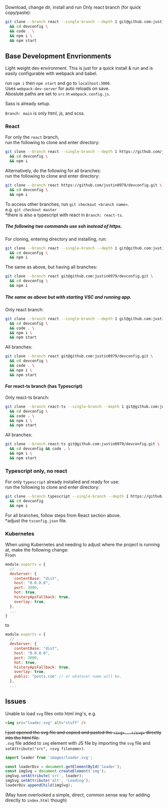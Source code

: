 Download, change dir, install and run Only react branch (for quick copy/paste):<br />
```sh
git clone --branch react --single-branch --depth 1 git@github.com:justin0979/devconfig.git \
  && cd devconfig \
  && code . \
  && npm i \
  && npm start
```
## Base Development Envrionments

Light weight dev environment. This is just for a quick install & run and is easily configurable with webpack and babel.

run `npm i` then `npm start` and go to `localhost:3000`.<br />
Uses `webpack-dev-server` for auto reloads on save.<br/>
Aboslute paths are set to `src` in `webpack.config.js`.

Sass is already setup.

`Branch: main` is only html, js, and scss.

### React

For only the `react` branch,<br />
run the following to clone and enter directory:
```sh
git clone --branch react --single-branch --depth 1 https://github.com/justin0979/devconfig.git \
  && cd devconfig \
  && npm i
 ```

Alternatively, do the following for all branches:<br />
run the following to clone and enter directory:<br />
```sh
git clone --branch react https://github.com/justin0979/devconfig.git \
  && cd devconfig \
  && npm i
 ```
To access other branches, run `git checkout <branch name>`.<br />
e.g. `git checkout master`<br />
\*there is also a typescript with react in `Branch: react-ts`.

##### The following two commands use ssh instead of https.<br />

For cloning, entering directory and installing, run:<br />
```sh
git clone --branch react --single-branch --depth 1 git@github.com:justin0979/devconfig.git \
  && cd devconfig \
  && npm i
```

The same as above, but having all branches:<br />
```sh
git clone --branch react git@github.com:justin0979/devconfig.git \
  && cd devconfig \
  && npm i
```

##### The same as above but with starting VSC and running app.<br />

Only react branch:
```sh
git clone --branch react --single-branch --depth 1 git@github.com:justin0979/devconfig.git \
  && cd devconfig \
  && code . \
  && npm i \
  && npm start
```
All branches:
```sh
git clone --branch react git@github.com:justin0979/devconfig.git \
  && cd devconfig \
  && code . \
  && npm i \
  && npm start
```
#### For react-ts branch (has Typescript)<br />

Only react-ts branch:<br />
```sh
git clone --branch react-ts --single-branch --depth 1 git@github.com:justin0979/devconfig.git \
  && cd devconfig \
  && code . \
  && npm i \
  && npm start
```
All branches:
```sh
git clone --branch react-ts git@github.com:justin0979/devconfig.git \
  && cd devconfig && code . \
  && npm i \
  && npm start
```

### Typescript only, no react

For only `typescript` already installed and ready for use:<br />
run the following to clone and enter directory:<br />
```sh
git clone --branch typescript --single-branch --depth 1 https://github.com/justin0979/devconfig.git \
  && cd devconfig
  && npm i
```
For all branches, follow steps from React section above.<br />
\*adjust the `tsconfig.json` file.

### Kubernetes

When using Kubernetes and needing to adjust where the project is running at, make the following change: <br />
From
```javascript
module.exports = {
  // ...
  devServer: {
    contentBase: "dist",
    host: "0.0.0.0",
    port: 3000,
    hot: true,
    historyApiFallback: true,
    overlay: true,
  },
  ...
}
```
to
```javascript
module.exports = {
  // ...
  devServer: {
    contentBase: "dist",
    host: "0.0.0.0",
    port: 3000,
    hot: true,
    historyApiFallback: true,
    overlay: true,
    public: "posts.com" // or whatever name will be.
  },
  ...
```

## Issues

Unable to load `svg` files onto html img's, e.g.
```html
<img src="loader.svg" alt="stuff" />
```
~~I just opened the svg file and copied and pasted the `<svg>...</svg>` directly into the html file.~~<br />
`.svg` file added to `img` element with JS file by importing the `svg` file and `setAttribute("src", <svg filename>)`.
```javascript
import loader from 'images/loader.svg';

const loaderDiv = document.getElementById('loader');
const imgSvg = document.createElement('img');
imgSvg.setAttribute('src', loader);
imgSvg.setAttribute('alt', 'Loading');
loaderDiv.appendChild(imgSvg);
```
(May have overlooked a simple, direct, common sense way for adding directly to `index.html` though)
